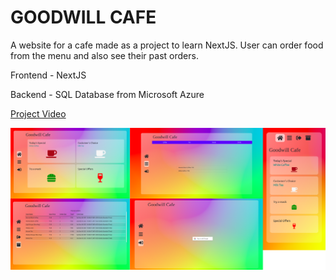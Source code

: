 # GOODWILL CAFE
A website for a cafe made as a project to learn NextJS.
User can order food from the menu and also see their past orders.

Frontend - NextJS

Backend - SQL Database from Microsoft Azure

[Project Video](https://drive.google.com/file/d/1Ffgh7j0SX6Ojnn8uM1eaxjJNsOcF1Npw/view?usp=sharing)

![Project Pics](image1.png)

